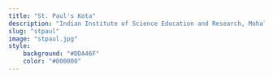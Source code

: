 ```yaml
---
title: "St. Paul's Kota"
description: "Indian Institute of Science Education and Research, Mohali"
slug: "stpaul"
image: "stpaul.jpg"
style:
    background: "#DDA46F"
    color: "#000000"
---
```

